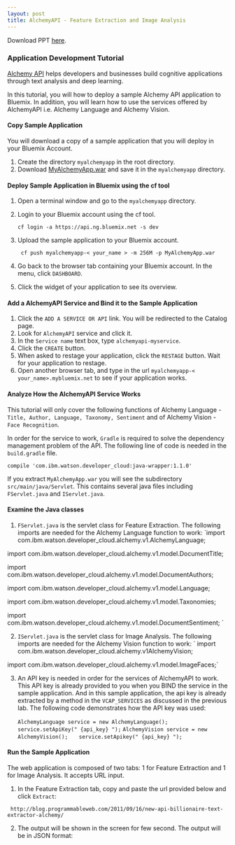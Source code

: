 ```yaml
---
layout: post
title: AlchemyAPI - Feature Extraction and Image Analysis
---
```

Download PPT [here](https://www.github.com/string-args/MyAlchemyApps).

### Application Development Tutorial

[Alchemy API](http://www.alchemyapi.com/) helps developers and businesses build cognitive applications through text analysis and deep learning.

In this tutorial, you will how to deploy a sample Alchemy API application to Bluemix. In addition, you will learn how to use the services offered by AlchemyAPI i.e. Alchemy Language and Alchemy Vision.

#### Copy Sample Application

You will download a copy of a sample application that you will deploy in your Bluemix Account.

1. Create the directory `myalchemyapp` in the root directory. 
2. Download [MyAlchemyApp.war](https://github.com/string-args/MyAlchemyApps) and save it in the `myalchemyapp` directory.

#### Deploy Sample Application in Bluemix using the cf tool

1. Open a terminal window and go to the `myalchemyapp` directory.
2. Login to your Bluemix account using the cf tool. 

    ` cf login -a https://api.ng.bluemix.net -s dev `

3. Upload the sample application to your Bluemix account.

     ` cf push myalchemyapp-< your_name > -m 256M -p MyAlchemyApp.war`

4. Go back to the browser tab containing your Bluemix account. In the menu, click `DASHBOARD`.
5. Click the widget of your application to see its overview.

#### Add a AlchemyAPI Service and Bind it to the Sample Application

1. Click the `ADD A SERVICE OR API` link. You will be redirected to the Catalog page.
2. Look for `AlchemyAPI` service and click it.
3. In the `Service name` text box, type `alchemyapi-myservice`.
4. Click the `CREATE` button.
5. When asked to restage your application, click the `RESTAGE` button. Wait for your application to restage.
6. Open another browser tab, and type in the url `myalchemyapp-< your_name>.mybluemix.net` to see if your application works.

#### Analyze How the AlchemyAPI Service Works

This tutorial will only cover the following functions of Alchemy Language - `Title, Author, Language, Taxonomy, Sentiment` and of Alchemy Vision - `Face Recognition`.

In order for the service to work, `Gradle` is required to solve the dependency management problem of the API. The following line of code is needed in the `build.gradle` file.

	compile 'com.ibm.watson.developer_cloud:java-wrapper:1.1.0'

If you extract `MyAlchemyApp.war` you will see the subdirectory `src/main/java/Servlet`. This contains several java files including `FServlet.java` and `IServlet.java`.

#### Examine the Java classes

1. `FServlet.java` is the servlet class for Feature Extraction. The following imports are needed for the Alchemy Language function to work:
`import com.ibm.watson.developer_cloud.alchemy.v1.AlchemyLanguage; 

import com.ibm.watson.developer_cloud.alchemy.v1.model.DocumentTitle;

import com.ibm.watson.developer_cloud.alchemy.v1.model.DocumentAuthors;

import com.ibm.watson.developer_cloud.alchemy.v1.model.Language;

import com.ibm.watson.developer_cloud.alchemy.v1.model.Taxonomies;

import com.ibm.watson.developer_cloud.alchemy.v1.model.DocumentSentiment; `


2. `IServlet.java` is the servlet class for Image Analysis. The following imports are needed for the Alchemy Vision function to work:
` import com.ibm.watson.developer_cloud.alchemy.v1AlchemyVision; 

 import com.ibm.watson.developer_cloud.alchemy.v1.model.ImageFaces;`
	

3. An API key is needed in order for the services of AlchemyAPI to work. This API key is already provided to you when you BIND the service in the sample application. And in this sample application, the api key is already extracted by a method in the `VCAP_SERVICES` as discussed in the previous lab. The following code demonstrates how the API key was used:

	 `AlchemyLanguage service = new AlchemyLanguage();`
	` service.setApiKey(" {api_key} ");`
	 `AlchemyVision service = new AlchemyVision();	`
       ` service.setApikey(" {api_key} ");`

#### Run the Sample Application

The web application is composed of two tabs: 1 for Feature Extraction and 1 for Image Analysis. It accepts URL input.

1. In the Feature Extraction tab, copy and paste the url provided below and click `Extract`:

 ` http://blog.programmableweb.com/2011/09/16/new-api-billionaire-text-extractor-alchemy/`

2. The output will be shown in the screen for few second. The output will be in JSON format:



	 
	
 
